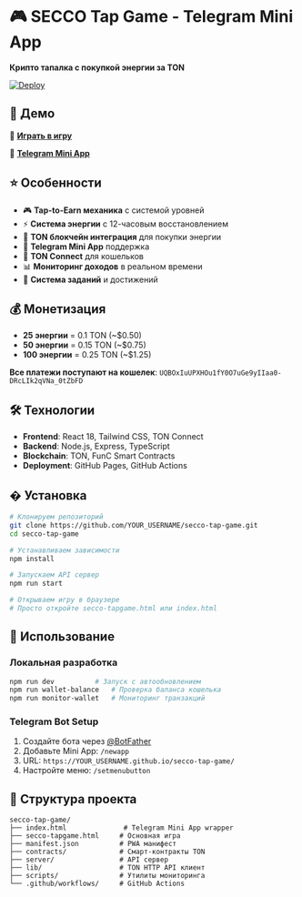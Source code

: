 # 🎮 SECCO Tap Game - Telegram Mini App

**Крипто тапалка с покупкой энергии за TON**

[![Deploy](https://github.com/YOUR_USERNAME/secco-tap-game/actions/workflows/deploy.yml/badge.svg)](https://github.com/YOUR_USERNAME/secco-tap-game/actions/workflows/deploy.yml)

## 🚀 Демо

🔗 **[Играть в игру](https://YOUR_USERNAME.github.io/secco-tap-game/)**

🤖 **[Telegram Mini App](https://t.me/YOUR_BOT_USERNAME)**

## ⭐ Особенности

- 🎮 **Tap-to-Earn механика** с системой уровней
- ⚡ **Система энергии** с 12-часовым восстановлением  
- 💎 **TON блокчейн интеграция** для покупки энергии
- 📱 **Telegram Mini App** поддержка
- 🔗 **TON Connect** для кошельков
- 📊 **Мониторинг доходов** в реальном времени
- 🎯 **Система заданий** и достижений

## 💰 Монетизация

- **25 энергии** = 0.1 TON (~$0.50)
- **50 энергии** = 0.15 TON (~$0.75)  
- **100 энергии** = 0.25 TON (~$1.25)

**Все платежи поступают на кошелек**: `UQBOxIuUPXHOu1fY0O7uGe9yIIaa0-DRcLIk2qVNa_0tZbFD`

## 🛠️ Технологии

- **Frontend**: React 18, Tailwind CSS, TON Connect
- **Backend**: Node.js, Express, TypeScript  
- **Blockchain**: TON, FunC Smart Contracts
- **Deployment**: GitHub Pages, GitHub Actions

## � Установка

```bash
# Клонируем репозиторий
git clone https://github.com/YOUR_USERNAME/secco-tap-game.git
cd secco-tap-game

# Устанавливаем зависимости
npm install

# Запускаем API сервер
npm run start

# Открываем игру в браузере
# Просто откройте secco-tapgame.html или index.html
```

## 🎯 Использование

### Локальная разработка

```bash
npm run dev          # Запуск с автообновлением
npm run wallet-balance   # Проверка баланса кошелька
npm run monitor-wallet   # Мониторинг транзакций
```

### Telegram Bot Setup

1. Создайте бота через [@BotFather](https://t.me/BotFather)
2. Добавьте Mini App: `/newapp`
3. URL: `https://YOUR_USERNAME.github.io/secco-tap-game/`
4. Настройте меню: `/setmenubutton`

## 📁 Структура проекта

```
secco-tap-game/
├── index.html              # Telegram Mini App wrapper
├── secco-tapgame.html     # Основная игра
├── manifest.json          # PWA манифест
├── contracts/             # Смарт-контракты TON
├── server/                # API сервер
├── lib/                   # TON HTTP API клиент
├── scripts/               # Утилиты мониторинга
└── .github/workflows/     # GitHub Actions
```
